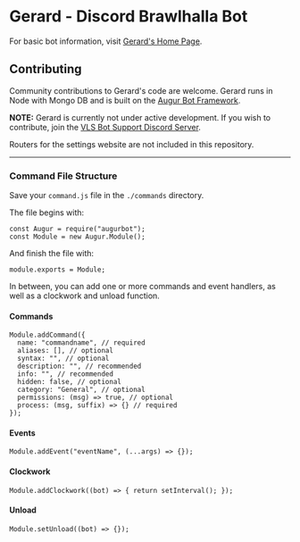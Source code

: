 # Gerard - Discord Brawlhalla Bot

For basic bot information, visit [Gerard's Home Page](https://gerard.vorpallongspear.com).

## Contributing

Community contributions to Gerard's code are welcome. Gerard runs in Node with Mongo DB and is built on the [Augur Bot Framework](https://www.npmjs.com/package/augurbot).

**NOTE:** Gerard is currently not under active development. If you wish to contribute, join the [VLS Bot Support Discord Server](https://gerard.vorpallongspear.com/discord).

Routers for the settings website are not included in this repository.

---

### Command File Structure

Save your `command.js` file in the `./commands` directory.

The file begins with:

```
const Augur = require("augurbot");
const Module = new Augur.Module();
```

And finish the file with:

```
module.exports = Module;
```

In between, you can add one or more commands and event handlers, as well as a clockwork and unload function.

#### Commands

```
Module.addCommand({
  name: "commandname", // required
  aliases: [], // optional
  syntax: "", // optional
  description: "", // recommended
  info: "", // recommended
  hidden: false, // optional
  category: "General", // optional
  permissions: (msg) => true, // optional
  process: (msg, suffix) => {} // required
});
```

#### Events

```
Module.addEvent("eventName", (...args) => {});
```

#### Clockwork

```
Module.addClockwork((bot) => { return setInterval(); });
```

#### Unload

```
Module.setUnload((bot) => {});
```
